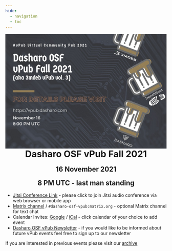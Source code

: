 ```yaml
---
hide:
  - navigation
  - toc
--- 
```


<p align="center" style="margin-bottom: 0px !important;">
  <img width="800" src="images/dasharo-osf-vpub-fall-2021-poster.png" alt="Dasharo OSF vPub Fall 2021 poster" align="center">
  </p>
<h1 align="center" style="margin-top: 0px;">Dasharo OSF vPub Fall 2021</h1>
<h2 align="center" style="margin-top: 0px;">16 November 2021</h2>
<h2 align="center" style="margin-top: 0px;">8 PM UTC - last man standing</h2>

* [Jitsi Conference Link](https://meet.jit.si/dasharo-osf-vpub) - please click to join Jitsi audio conference via web browser or mobile app
* [Matrix channel](https://matrix.to/#/#dasharo-osf-vpub:matrix.org) / `#dasharo-osf-vpub:matrix.org` - optional Matrix channel for text chat
* Calendar Invites: [Google](https://calendar.google.com/calendar/r/eventedit/copy/NTQ1dTJkNGw4bG9pZGFkc2gxYjcyYW9samUgZXZlbnRzQDNtZGViLmNvbQ) / [iCal](https://cloud.3mdeb.com/index.php/s/4kDZpKrExqZy9fo) - click calendar of your choice to add event
* [Dasharo OSF vPub Newsletter](https://newsletter.3mdeb.com/subscription/0_K65I7ro) - if you would like to be informed about future vPub events feel free to sign up to our newsletter

If you are interested in previous events please visit our [archive](archive.md)

